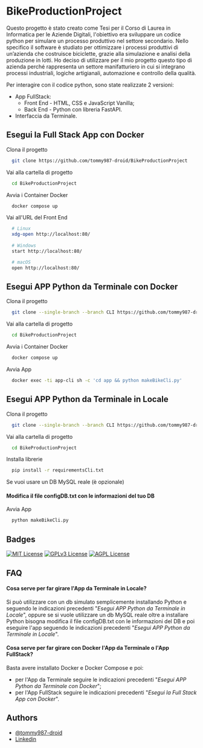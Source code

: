 
# BikeProductionProject

Questo progetto è stato creato come Tesi per il Corso di Laurea in Informatica per le Aziende Digitali, l'obiettivo era sviluppare un codice python per simulare un processo produttivo nel settore secondario. Nello specifico il software è studiato per ottimizzare i processi produttivi di un’azienda che costruisce biciclette,  grazie alla simulazione e analisi della produzione in lotti. Ho deciso di utilizzare per il mio progetto questo tipo di azienda perché rappresenta un settore manifatturiero in cui si integrano processi industriali, logiche artigianali, automazione e controllo della qualità. 

Per interagire con il codice python, sono state realizzate 2 versioni: 

- App FullStack:
    - Front End - HTML, CSS e JavaScript Vanilla;
    - Back End - Python con libreria FastAPI.
- Interfaccia da Terminale. 


## Esegui la Full Stack App con Docker

Clona il progetto

```bash
  git clone https://github.com/tommy987-droid/BikeProductionProject
```

Vai alla cartella di progetto

```bash
  cd BikeProductionProject
```

Avvia i Container Docker

```bash
  docker compose up
```

Vai all'URL del Front End

```bash
  # Linux
  xdg-open http://localhost:80/
  
  # Windows
  start http://localhost:80/

  # macOS
  open http://localhost:80/
```

## Esegui APP Python da Terminale con Docker

Clona il progetto

```bash
  git clone --single-branch --branch CLI https://github.com/tommy987-droid/BikeProductionProject
```

Vai alla cartella di progetto

```bash
  cd BikeProductionProject
```

Avvia i Container Docker

```bash
  docker compose up
```

Avvia App

```bash
  docker exec -ti app-cli sh -c 'cd app && python makeBikeCli.py'
```

## Esegui APP Python da Terminale in Locale

Clona il progetto

```bash
  git clone --single-branch --branch CLI https://github.com/tommy987-droid/BikeProductionProject
```

Vai alla cartella di progetto

```bash
  cd BikeProductionProject
```

Installa librerie

```bash
  pip install -r requirementsCli.txt
```

Se vuoi usare un DB MySQL reale (è opzionale)

#### Modifica il file configDB.txt con le informazioni del tuo DB

Avvia App

```bash
  python makeBikeCli.py
```


## Badges

[![MIT License](https://img.shields.io/badge/License-MIT-green.svg)](https://choosealicense.com/licenses/mit/)
[![GPLv3 License](https://img.shields.io/badge/License-GPL%20v3-yellow.svg)](https://opensource.org/licenses/)
[![AGPL License](https://img.shields.io/badge/license-AGPL-blue.svg)](http://www.gnu.org/licenses/agpl-3.0)


## FAQ

#### Cosa serve per far girare l'App da Terminale in Locale?

Si può utilizzare con un db simulato semplicemente installando Python e seguendo le indicazioni precedenti "*Esegui APP Python da Terminale in Locale*", oppure se si vuole utilizzare un db MySQL reale oltre a installare Python bisogna modifica il file configDB.txt con le informazioni del DB e poi eseguire l'app seguendo le indicazioni precedenti "*Esegui APP Python da Terminale in Locale*".

#### Cosa serve per far girare con Docker l'App da Terminale o l'App FullStack?

Basta avere installato Docker e Docker Compose e poi:
- per l'App da Terminale seguire le indicazioni precedenti "*Esegui APP Python da Terminale con Docker*";
- per l'App FullStack seguire le indicazioni precedenti "*Esegui la Full Stack App con Docker*".


## Authors

- [@tommy987-droid](https://github.com/tommy987-droid)
- [Linkedin](http://linkedin.com/in/tommasomuraca)

